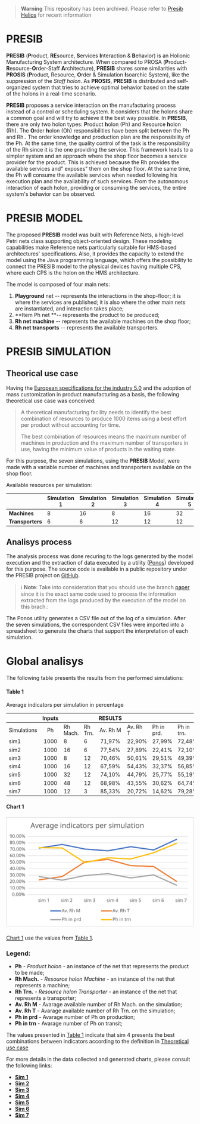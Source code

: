 
> **Warning**
> This repository has been archived. Please refer to [Presib Helios](https://github.com/PRESIB/helios) for recent information

# PRESIB

**PRESIB** (**P**roduct, **RE**source, **S**ervices **I**nteraction & **B**ehavior) is an Holionic Manufacturing System architecture. When compared to PROSA (**P**roduct-**R**esource-**O**rder-Staff **A**rchitecture), **PRESIB** shares some similarities with **PROSIS** (**P**roduct, Resource, **O**rder & Simulation **I**soarchic System), like the suppression of the *Staff holon*. As **PROSIS**, **PRESIB** is distributed and self-organized system that tries to achieve optimal behavior based on the state of the holons in a real-time scenario.

**PRESIB** proposes a service interaction on the manufacturing process instead of a control or scheduling system. It considers that the holons share a common goal and will try to achieve it the best way possible. In **PRESIB**, there are only two holon types: **P**roduct **h**olon (Ph) and Resource **h**olon (Rh). The **O**rder **h**olon (Oh) responsibilities have been split between the Ph and Rh.. The order knowledge and production plan are the responsibility of the Ph. At the same time, the quality control of the task is the responsibility of the Rh since it is the one providing the service. This framework leads to a simpler system and an approach where the shop floor becomes a service provider for the product. This is achieved because the Rh provides the available services and" exposes" them on the shop floor. At the same time, the Ph will consume the available services when needed following his execution plan and the availability of such services. From the autonomous interaction of each holon, providing or consuming the services, the entire system's behavior can be observed.

# PRESIB MODEL

The proposed **PRESIB** model was built with Reference Nets, a high-level Petri nets class supporting object-oriented design. These modeling capabilities make Reference nets particularly suitable for HMS-based architectures' specifications. Also, it provides the capacity to extend the model using the Java programming language, which offers the possibility to connect the PRESIB model to the physical devices having multiple CPS, where each CPS is the holon on the HMS architecture.

The model is composed of four main nets:

1. **Playground** net -- represents the interactions in the shop-floor; it is where the services are published; it is also where the other main nets are instantiated, and interaction takes place;
2. **Item Ph net **--  represents the product to be produced;
3. **Rh net machine** -- represents the available machines on the shop floor;
4. **Rh net transports** -- represents the available transporters.

# PRESIB SIMULATION

## Theorical use case

Having the [European specifications for the industry 5.0](https://ec.europa.eu/info/research-and-innovation/research-area/industrial-research-and-innovation/industry-50_en) and the adoption of mass customization in product manufacturing as a basis, the following theoretical use case was conceived:

> A theoretical manufacturing facility needs to identify the best combination of resources to produce 1000 items using a best effort per product without accounting for time.
>
> The best combination of resources means the maximum number of machines in production and the maximum number of transporters in use, having the minimum value of products in the waiting state.

For this purpose, the seven simulations, using the **PRESIB** Model, were made with a variable number of machines and transporters available on the shop floor.

Available resources per simulation:

|                  | Simulation 1 | Simulation 2 | Simulation 3 | Simulation 4 | Simulation 5 |
| ---------------- | ------------ | ------------ | ------------ | ------------ | ------------ |
| **Machines**     | 8            | 16           | 8            | 16           | 32           |
| **Transporters** | 6            | 6            | 12           | 12           | 12           |

## Analisys process

The analysis process was done recuring to the logs generated by the model execution and the extraction of data executed by a utility ([Ponos](https://github.com/PRESIB/ponos/tree/paper)) developed for this purpose. The source code is available in a public repository under the PRESIB project on [GitHub](https://github.com/PRESIB/ponos/tree/paper).

> :information_source: **Note**: Take into consideration that you should use the branch [paper](https://github.com/PRESIB/ponos/tree/paper) since it is the exact same code used to process the information extracted from the logs produced by the execution of the model on this brach.: 

The Ponos utility generates a CSV file out of the log of a simulation. After the seven simulations, the correspondent CSV files were imported into a spreadsheet to generate the charts that support the interpretation of each simulation.

# Global analisys

The following table presents the results from the performed simulations:

#### Table 1

Average indicators per simulation in percentage

|             | Inputs |          |         | RESULTS  |          |            |            |
| ----------- | :----: | -------- | ------- | :------: | -------- | ---------- | ---------- |
| Simulations |   Ph   | Rh Mach. | Rh Trn. | Av. Rh M | Av. Rh T | Ph in prd. | Ph in trn. |
| sim1        |  1000  | 8        | 6       |  71,97%  | 22,90%   | 27,99%     | 72,48%     |
| sim2        |  1000  | 16       | 6       |  77,54%  | 27,89%   | 22,41%     | 72,10%     |
| sim3        |  1000  | 8        | 12      |  70,46%  | 50,61%   | 29,51%     | 49,39%     |
| sim4        |  1000  | 16       | 12      |  67,59%  | 54,43%   | 32,37%     | 56,85%     |
| sim5        |  1000  | 32       | 12      |  74,10%  | 44,79%   | 25,77%     | 55,19%     |
| sim6        |  1000  | 48       | 12      |  68,98%  | 43,55%   | 30,62%     | 64,74%     |
| sim7        |  1000  | 12       | 3       |  85,33%  | 20,72%   | 14,62%     | 79,28%     |

#### Chart 1

#### <img src="simulation/charts/global2.svg"  >

[Chart 1](#chart-1) use the values from [Table 1](#table-1).

### Legend:

- **Ph** - _Product holon_ - an instance of the net that represents the product to be made;
- **Rh Mach.** - _Resource holon Machine_ - an instance of the net that represents a machine;
- **Rh Trn.** - _Resource holon Transporter_ - an instance of the net that represents a transporter;
- **Av. Rh M** - Avarage available number of Rh Mach. on the simulation;
- **Av. Rh T** - Avarage available number of Rh Trn. on the simulation;
- **Ph in prd** - Avarage number of Ph on production;
- **Ph in trn** - Avarage number of Ph on transit;

The values presented in [Table 1](https://github.com/PRESIB/presib-model/tree/paper#table-1) indicate that sim 4 presents the best combinations between indicators according to the definition in [Theoretical use case](https://github.com/PRESIB/presib-model/tree/paper#Theorical-use-case)

For more details in the data collected and generated charts, please consult the following links:

- [**Sim 1**](simulation/SIMULATION_1_RESULTS.MD)
- [**Sim 2**](simulation/SIMULATION_2_RESULTS.MD)
- [**Sim 3**](simulation/SIMULATION_3_RESULTS.MD)
- [**Sim 4**](simulation/SIMULATION_4_RESULTS.MD)
- [**Sim 5**](simulation/SIMULATION_5_RESULTS.MD)
- [**Sim 6**](simulation/SIMULATION_6_RESULTS.MD)
- [**Sim 7**](simulation/SIMULATION_7_RESULTS.MD)
